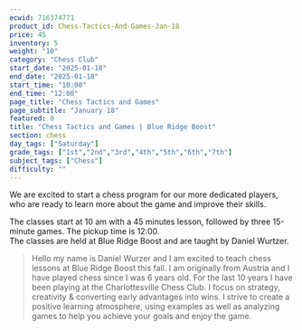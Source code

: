 ```yaml
---
ecwid: 716374771
product_id: Chess-Tactics-And-Games-Jan-18
price: 45
inventory: 5
weight: "10"
category: "Chess Club"
start_date: "2025-01-18"
end_date: "2025-01-18"
start_time: "10:00"
end_time: "12:00"
page_title: "Chess Tactics and Games"
page_subtitle: "January 18"
featured: 0
title: "Chess Tactics and Games | Blue Ridge Boost"
section: chess
day_tags: ["Saturday"]
grade_tags: ["1st","2nd","3rd","4th","5th","6th","7th"]
subject_tags: ["Chess"]
difficulty: ""
---
```

<p>We are excited to start a chess program for our more dedicated players, who are ready to learn more about the game and improve their skills.</p><p>The classes start at 10 am with a 45 minutes lesson, followed by three 15-minute games. The pickup time is 12:00.<br>The classes are held at Blue Ridge Boost and are taught by Daniel Wurtzer.<br></p><blockquote>Hello my name is Daniel Wurzer and I am excited to teach chess lessons at Blue Ridge Boost this fall. I am originally from Austria and I have played chess since I was 6 years old. For the last 10 years I have been playing at the Charlottesville Chess Club. I focus on strategy, creativity & converting early advantages into wins. I strive to create a positive learning atmosphere, using examples as well as analyzing games to help you achieve your goals and enjoy the game.</blockquote>
